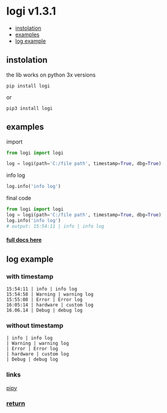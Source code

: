 # logi v1.3.1

- <a href='https://github.com/hiikion/logi#instolation'>instolation</a>
- <a href='https://github.com/hiikion/logi#examples'>examples</a>
- <a href='https://github.com/hiikion/logi#log-example'>log example</a>
## instolation
the lib works on python 3x versions
```
pip install logi
```
or
```
pip3 install logi
```
## examples
import
```python
from logi import logi
```

```python
log = logi(path='C:/file path', timestamp=True, dbg=True)
```
info log
```python
log.info('info log')
```
final code
```python
from logi import logi
log = logi(path='C:/file path', timestamp=True, dbg=True)
log.info('info log')
# output: 15:54:11 | info | info log
```
#### <a href='https://github.com/hiikion/logi/blob/main/docs.md'>full docs here</a>

## log example
### with timestamp
```
15:54:11 | info | info log
15:54:58 | Warning | warning log
15:55:08 | Error | Error log
16:05:14 | hardware | custom log
16.06.14 | Debug | debug log
```
### without timestamp
```
| info | info log
| Warning | warning log
| Error | Error log
| hardware | custom log
| Debug | debug log
```
### links 
<a href="https://pypi.org/project/logi/">pipy</a>
### <a href='https://github.com/hiikion/logi/blob/main/README.md#logi-v131'>return</a>
